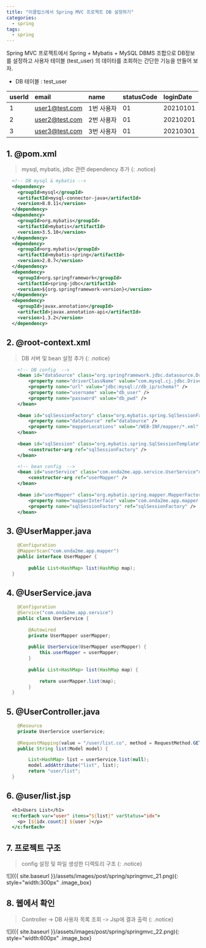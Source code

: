 ```yaml
---
title: "이클립스에서 Spring MVC 프로젝트 DB 설정하기"
categories: 
  - spring
tags:
  - spring
---
```


Spring MVC 프로젝트에서 Spring + Mybatis + MySQL DBMS 조합으로
DB정보를 설정하고 사용자 테이블 (test_user) 의 데이타를 조회하는 간단한 기능을 만들어 보자.


+ DB 테이블 : test_user    
  
| userId | email | name | statusCode | loginDate |    
| :-- | :-- | :-- | :-- | :-- |        
| 1 | user1@test.com | 1번 사용자 | 01 | 20210101 |    
| 2 | user2@test.com | 2번 사용자 | 01 | 20210201 |    
| 3 | user3@test.com | 3번 사용자 | 01 | 20210301 |    


## 1. @pom.xml 
> mysql, mybatis, jdbc 관련 dependency 추가
{: .notice}

``` xml
  <!-- DB mysql & mybatis -->
  <dependency>
    <groupId>mysql</groupId>
    <artifactId>mysql-connector-java</artifactId>
    <version>8.0.11</version>
  </dependency>    
  <dependency>
    <groupId>org.mybatis</groupId>
    <artifactId>mybatis</artifactId>
    <version>3.5.10</version>
  </dependency>
  <dependency>
    <groupId>org.mybatis</groupId>
    <artifactId>mybatis-spring</artifactId>
    <version>2.0.7</version>
  </dependency>
  <dependency>
    <groupId>org.springframework</groupId>
    <artifactId>spring-jdbc</artifactId>
    <version>${org.springframework-version}</version>
  </dependency>
  <dependency>
    <groupId>javax.annotation</groupId>
    <artifactId>javax.annotation-api</artifactId>
    <version>1.3.2</version>
  </dependency>
```    

## 2. @root-context.xml
> DB 서버 및 bean 설정 추가
{: .notice}

``` xml	
    <!-- DB config  --> 
    <bean id="dataSource" class="org.springframework.jdbc.datasource.DriverManagerDataSource" > 
        <property name="driverClassName" value="com.mysql.cj.jdbc.Driver" />    
        <property name="url" value="jdbc:mysql://db_ip/schema?" />
        <property name="username" value="db_user" />
        <property name="password" value="db_pwd" />
    </bean> 
    
    <bean id="sqlSessionFactory" class="org.mybatis.spring.SqlSessionFactoryBean">
        <property name="dataSource" ref="dataSource" />
        <property name="mapperLocations" value="/WEB-INF/mapper/*.xml" />
    </bean> 
                    
    <bean id="sqlSession" class="org.mybatis.spring.SqlSessionTemplate">
        <constructor-arg ref="sqlSessionFactory" />
    </bean> 

    <!-- bean config  --> 
    <bean id="userService" class="com.onda2me.app.service.UserService">
        <constructor-arg ref="userMapper" />
    </bean>
    
    <bean id="userMapper" class="org.mybatis.spring.mapper.MapperFactoryBean">
        <property name="mapperInterface" value="com.onda2me.app.mapper.UserMapper" />
        <property name="sqlSessionFactory" ref="sqlSessionFactory" />
    </bean>
```

## 3. @UserMapper.java
``` java
	@Configuration
	@MapperScan("com.onda2me.app.mapper")
	public interface UserMapper {
		
		public List<HashMap> list(HashMap map);
  }
```

## 4. @UserService.java
``` java
	@Configuration
	@Service("com.onda2me.app.service")
	public class UserService {
	
		@Autowired 
		private UserMapper userMapper;
		
		public UserService(UserMapper userMapper) {
			this.userMapper = userMapper;
		}
		
		public List<HashMap> list(HashMap map) {
			
			return userMapper.list(map);
		}
  }
```
## 5. @UserController.java
``` java
	@Resource
	private UserService userService;	
	
	@RequestMapping(value = "/user/list.co", method = RequestMethod.GET)
	public String list(Model model) {

		List<HashMap> list = userService.list(null);
		model.addAttribute("list", list);
		return "user/list";
  }
```

## 6. @user/list.jsp
``` jsp
  <h1>Users List</h1>	
  <c:forEach var="user" items="${list}" varStatus="idx">
    <p> [${idx.count}] ${user }</p>
  </c:forEach>
```

## 7. 프로젝트 구조
> config 설정 및 파일 생성한 디렉토리 구조
{: .notice}

![]({{ site.baseurl }}/assets/images/post/spring/springmvc_21.png){: style="width:300px" .image_box}

## 8. 웹에서 확인
> Controller -> DB 사용자 목록 조회 -> Jsp에 결과 출력
{: .notice}

![]({{ site.baseurl }}/assets/images/post/spring/springmvc_22.png){: style="width:600px" .image_box}

